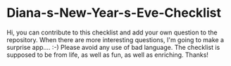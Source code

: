 # Diana-s-New-Year-s-Eve-Checklist
Hi, you can contribute to this checklist and add your own question to the repository. When there are more interesting questions, I'm going to make a surprise app.... :-) Please avoid any use of bad language. The checklist is supposed to be from life, as well as fun, as well as enriching. Thanks! 
